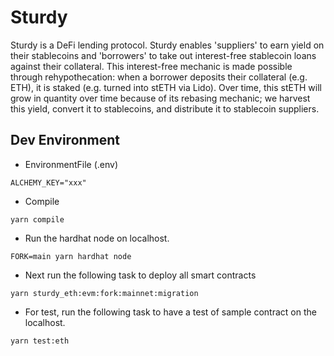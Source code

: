 # Sturdy 
Sturdy is a DeFi lending protocol. Sturdy enables 'suppliers' to earn yield on their stablecoins and 'borrowers' to take out interest-free stablecoin loans against their collateral. This interest-free mechanic is made possible through rehypothecation: when a borrower deposits their collateral (e.g. ETH), it is staked (e.g. turned into stETH via Lido). Over time, this stETH will grow in quantity over time because of its rebasing mechanic; we harvest this yield, convert it to stablecoins, and distribute it to stablecoin suppliers.

## Dev Environment
- EnvironmentFile (.env)
```
ALCHEMY_KEY="xxx"
```

- Compile
```
yarn compile
```

- Run the hardhat node on localhost.
```
FORK=main yarn hardhat node
```

- Next run the following task to deploy all smart contracts
```
yarn sturdy_eth:evm:fork:mainnet:migration
```

- For test, run the following task to have a test of sample contract on the localhost.
```
yarn test:eth
```
